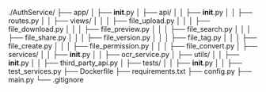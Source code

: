 ./AuthService/
├── app/
│   ├── __init__.py
│   ├── api/
│   │   ├── __init__.py
│   │   ├── routes.py
│   │   ├── views/
│   │   │   ├── file_upload.py
│   │   │   ├── file_download.py
│   │   │   ├── file_preview.py
│   │   │   ├── file_search.py
│   │   │   ├── file_share.py
│   │   │   ├── file_version.py
│   │   │   ├── file_tag.py
│   │   │   ├── file_create.py
│   │   │   ├── file_permission.py
│   │   │   ├── file_convert.py
│   ├── services/
│   │   ├── __init__.py
│   │   ├── ocr_service.py
│   ├── utils/
│   │   ├── __init__.py
│   │   ├── third_party_api.py
│   ├── tests/
│   │   ├── __init__.py
│   │   ├── test_services.py
├── Dockerfile
├── requirements.txt
├── config.py
├── main.py
└── .gitignore
